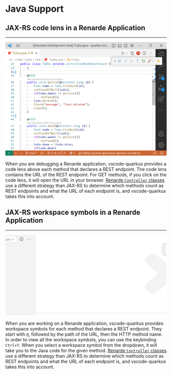 # Java Support

## JAX-RS code lens in a Renarde Application

---

![A Renarde application is open in VS Code, showing a Java file containing two methods. URLs appear in small text above the two methods.](./images/renarde-code-lens.png)

When you are debugging a Renarde application,
vscode-quarkus provides a code lens above each method that declares a REST endpoint.
The code lens contains the URL of the REST endpoint.
For GET methods, if you click on the code lens, it will open the URL in your browser.
[Renarde `Controller` classes](https://quarkiverse.github.io/quarkiverse-docs/quarkus-renarde/dev/index.html#_controllers) use a different strategy than JAX-RS to determine which methods count as REST endpoints and what the URL of each endpoint is,
and vscode-quarkus takes this into account.


## JAX-RS workspace symbols in a Renarde Application

---

![A GIF demonstrating opening the list of workspace symbols in a Renarde project](./images/renarde-workspace-symbols.gif)

When you are working on a Renarde application,
vscode-quarkus provides workspace symbols for each method that declares a REST endpoint.
They start with `@`,
followed by the path of the URL,
then the HTTP method name.
In order to view all the workspace symbols,
you can use the keybinding `Ctrl+T`.
When you select a workspace symbol from the dropdown, it will take you to the Java code for the given method.
[Renarde `Controller` classes](https://quarkiverse.github.io/quarkiverse-docs/quarkus-renarde/dev/index.html#_controllers) use a different strategy than JAX-RS to determine which methods count as REST endpoints and what the URL of each endpoint is,
and vscode-quarkus takes this into account.
